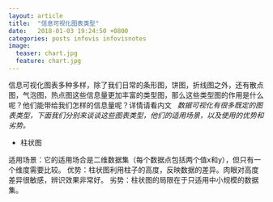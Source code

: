 ```yaml
---
layout: article
title:  "信息可视化图表类型"
date:   2018-01-03 19:24:50 +0800
categories: posts infovis infovisnotes
image:
  teaser: chart.jpg
  feature: chart.jpg
---
```

信息可视化图表多种多样，除了我们日常的条形图，饼图，折线图之外，还有散点图，气泡图，热点图这些信息量更加丰富的类型图，那么这些类型图的作用是什么呢？他们能带给我们怎样的信息量呢？详情请看内文
 
_数据可视化有很多既定的图表类型，下面我们分别来谈谈这些图表类型，他们的适用场景，以及使用的优势和劣势。_
- 柱状图


适用场景：它的适用场合是二维数据集（每个数据点包括两个值x和y），但只有一个维度需要比较。 优势：柱状图利用柱子的高度，反映数据的差异。肉眼对高度差异很敏感，辨识效果非常好。 劣势：柱状图的局限在于只适用中小规模的数据集。
